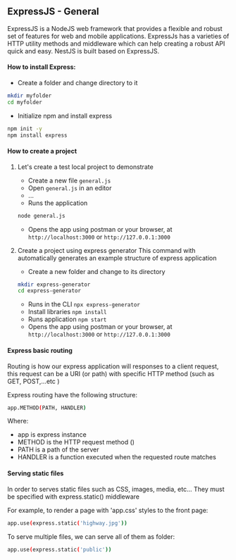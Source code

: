 ## ExpressJS - General
ExpressJS is a NodeJS web framework that provides a flexible and robust set of features for web and mobile applications.
ExpressJs has a varieties of HTTP utility methods and middleware which can help creating a robust API quick and easy.
NestJS is built based on ExpressJS. 

#### How to install Express: 
- Create a folder and change directory to it
```sh
mkdir myfolder
cd myfolder
```
- Initialize npm and install express
```sh
npm init -y
npm install express
```

#### How to create a project
1. Let's create a test local project to demonstrate
    - Create a new file `general.js`
    - Open `general.js` in an editor
    - ...
    - Runs the application
    ```sh
    node general.js
    ```
    - Opens the app using postman or your browser, at `http://localhost:3000`  or `http://127.0.0.1:3000`

2. Create a project using express generator
    This command with automatically generates an example structure of express application
    - Create a new folder and change to its directory
    ```sh
    mkdir express-generator
    cd express-generator
    ```
    - Runs in the CLI 
    `npx express-generator`
    - Install libraries
    `npm install`
    - Runs application
    `npm start`
    - Opens the app using postman or your browser, at `http://localhost:3000`  or `http://127.0.0.1:3000`

#### Express basic routing 
Routing is how our express application will responses to a client request, this request can be a URI (or path) with specific HTTP method (such as GET, POST,...etc )

Express routing have the following structure: 
```sh
app.METHOD(PATH, HANDLER)
```
Where:
+ app is express instance
+ METHOD is the HTTP request method ()
+ PATH is a path of the server
+ HANDLER is a function executed when the requested route matches

#### Serving static files
In order to serves static files such as CSS, images, media, etc... 
They must be specified with express.static() middleware

For example, to render a page with 'app.css' styles to the front page:
```sh
app.use(express.static('highway.jpg'))
```

To serve multiple files, we can serve all of them as folder:
```sh
app.use(express.static('public'))
```